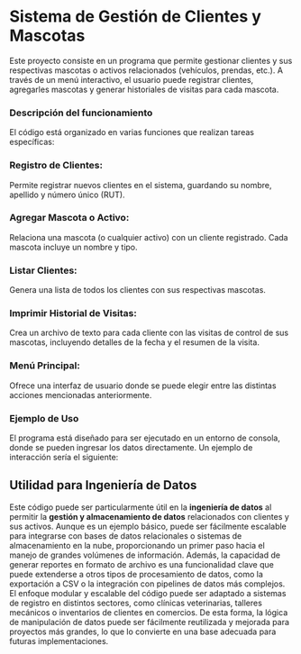 # Sistema de Gestión de Clientes y Mascotas
Este proyecto consiste en un programa que permite gestionar clientes y sus respectivas mascotas o activos relacionados (vehículos, prendas, etc.). A través de un menú interactivo, el usuario puede registrar clientes, agregarles mascotas y generar historiales de visitas para cada mascota.

### Descripción del funcionamiento
El código está organizado en varias funciones que realizan tareas específicas:

### Registro de Clientes: 
Permite registrar nuevos clientes en el sistema, guardando su nombre, apellido y número único (RUT).
### Agregar Mascota o Activo:
Relaciona una mascota (o cualquier activo) con un cliente registrado. Cada mascota incluye un nombre y tipo.
### Listar Clientes: 
Genera una lista de todos los clientes con sus respectivas mascotas.
### Imprimir Historial de Visitas:
Crea un archivo de texto para cada cliente con las visitas de control de sus mascotas, incluyendo detalles de la fecha y el resumen de la visita.
### Menú Principal:
Ofrece una interfaz de usuario donde se puede elegir entre las distintas acciones mencionadas anteriormente.
### Ejemplo de Uso
El programa está diseñado para ser ejecutado en un entorno de consola, donde se pueden ingresar los datos directamente. Un ejemplo de interacción sería el siguiente:

## Utilidad para Ingeniería de Datos
Este código puede ser particularmente útil en la **ingeniería de datos** al permitir la **gestión y almacenamiento de datos** relacionados con clientes y sus activos. Aunque es un ejemplo básico, puede ser fácilmente escalable para integrarse con bases de datos relacionales o sistemas de almacenamiento en la nube, proporcionando un primer paso hacia el manejo de grandes volúmenes de información. Además, la capacidad de generar reportes en formato de archivo es una funcionalidad clave que puede extenderse a otros tipos de procesamiento de datos, como la exportación a CSV o la integración con pipelines de datos más complejos.
El enfoque modular y escalable del código puede ser adaptado a sistemas de registro en distintos sectores, como clínicas veterinarias, talleres mecánicos o inventarios de clientes en comercios. De esta forma, la lógica de manipulación de datos puede ser fácilmente reutilizada y mejorada para proyectos más grandes, lo que lo convierte en una base adecuada para futuras implementaciones.

